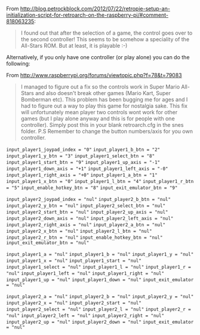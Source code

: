 From http://blog.petrockblock.com/2012/07/22/retropie-setup-an-initialization-script-for-retroarch-on-the-raspberry-pi/#comment-818063235:

> I found out that after the selection of a game, the control goes over to the second controller! This seems to be somehow a speciality of the All-Stars ROM. But at least, it is playable :-)

Alternatively, if you only have one controller (or play alone) you can do the following:

From http://www.raspberrypi.org/forums/viewtopic.php?f=78&t=79083

> I managed to figure out a fix so the controls work in Super Mario All-Stars and also doesn't break other games (Mario Kart, Super Bomberman etc). This problem has been bugging me for ages and I had to figure out a way to play this game for nostalgia sake. This fix will unfortunately mean player two controls wont work for other games (but I play alone anyway and this is for people with one controller). Simply post this in your blank retroarch.cfg in the snes folder. P.S Remember to change the button numbers/axis for you own controller.

`input_player1_joypad_index = "0"`
`input_player1_b_btn = "2"`
`input_player1_y_btn = "3"`
`input_player1_select_btn = "8"`
`input_player1_start_btn = "9"`
`input_player1_up_axis = "-1"`
`input_player1_down_axis = "+1"`
`input_player1_left_axis = "-0"`
`input_player1_right_axis = "+0"`
`input_player1_a_btn = "1"`
`input_player1_x_btn = "0"`
`input_player1_l_btn = "4"`
`input_player1_r_btn = "5"`
`input_enable_hotkey_btn = "8"`
`input_exit_emulator_btn = "9"`

`input_player2_joypad_index = "nul"`
`input_player2_b_btn = "nul"`
`input_player2_y_btn = "nul"`
`input_player2_select_btn = "nul"`
`input_player2_start_btn = "nul"`
`input_player2_up_axis = "nul"`
`input_player2_down_axis = "nul"`
`input_player2_left_axis = "nul"`
`input_player2_right_axis = "nul"`
`input_player2_a_btn = "nul"`
`input_player2_x_btn = "nul"`
`input_player2_l_btn = "nul"`
`input_player2_r_btn = "nul"`
`input_enable_hotkey_btn = "nul"`
`input_exit_emulator_btn = "nul"`

`input_player1_a = "nul"`
`input_player1_b = "nul"`
`input_player1_y = "nul"`
`input_player1_x = "nul"`
`input_player1_start = "nul"`
`input_player1_select = "nul"`
`input_player1_l = "nul"`
`input_player1_r = "nul"`
`input_player1_left = "nul"`
`input_player1_right = "nul"`
`input_player1_up = "nul"`
`input_player1_down = "nul"`
`input_exit_emulator = "nul"`

`input_player2_a = "nul"`
`input_player2_b = "nul"`
`input_player2_y = "nul"`
`input_player2_x = "nul"`
`input_player2_start = "nul"`
`input_player2_select = "nul"`
`input_player2_l = "nul"`
`input_player2_r = "nul"`
`input_player2_left = "nul"`
`input_player2_right = "nul"`
`input_player2_up = "nul"`
`input_player2_down = "nul"`
`input_exit_emulator = "nul"`